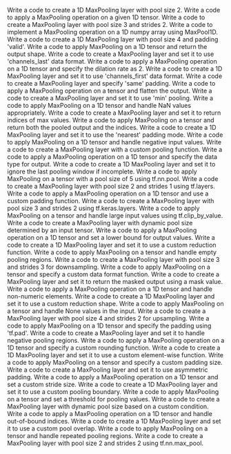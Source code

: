 Write a code to create a 1D MaxPooling layer with pool size 2.
Write a code to apply a MaxPooling operation on a given 1D tensor.
Write a code to create a MaxPooling layer with pool size 3 and strides 2.
Write a code to implement a MaxPooling operation on a 1D numpy array using MaxPool1D.
Write a code to create a 1D MaxPooling layer with pool size 4 and padding 'valid'.
Write a code to apply MaxPooling on a 1D tensor and return the output shape.
Write a code to create a MaxPooling layer and set it to use 'channels_last' data format.
Write a code to apply a MaxPooling operation on a 1D tensor and specify the dilation rate as 2.
Write a code to create a 1D MaxPooling layer and set it to use 'channels_first' data format.
Write a code to create a MaxPooling layer and specify 'same' padding.
Write a code to apply a MaxPooling operation on a tensor and flatten the output.
Write a code to create a MaxPooling layer and set it to use 'min' pooling.
Write a code to apply MaxPooling on a 1D tensor and handle NaN values appropriately.
Write a code to create a MaxPooling layer and set it to return indices of max values.
Write a code to apply MaxPooling on a tensor and return both the pooled output and the indices.
Write a code to create a 1D MaxPooling layer and set it to use the 'nearest' padding mode.
Write a code to apply MaxPooling on a 1D tensor and handle negative input values.
Write a code to create a MaxPooling layer with a custom pooling function.
Write a code to apply a MaxPooling operation on a 1D tensor and specify the data type for output.
Write a code to create a 1D MaxPooling layer and set it to ignore the last pooling window if incomplete.
Write a code to apply MaxPooling on a tensor with a pool size of 5 using tf.nn.pool.
Write a code to create a MaxPooling layer with pool size 2 and strides 1 using tf.layers.
Write a code to apply a MaxPooling operation on a 1D tensor and use a custom padding function.
Write a code to create a MaxPooling layer with pool size 3 and strides 2 using tf.keras.layers.
Write a code to apply MaxPooling on a tensor and handle large input values using tf.clip_by_value.
Write a code to create a MaxPooling layer with dynamic pool size determined by an input tensor.
Write a code to apply a MaxPooling operation on a 1D tensor and set a lower bound for output values.
Write a code to create a 1D MaxPooling layer and set it to use a custom reduction function.
Write a code to apply MaxPooling on a tensor and handle empty pooling regions.
Write a code to create a MaxPooling layer with pool size 3 and strides 3 for downsampling.
Write a code to apply MaxPooling on a tensor and specify a custom data format function.
Write a code to create a MaxPooling layer and set it to return the masked output using a mask value.
Write a code to apply a MaxPooling operation on a 1D tensor and handle non-numeric elements.
Write a code to create a 1D MaxPooling layer and set it to use a custom reduction shape.
Write a code to apply MaxPooling on a tensor and handle None values in the input.
Write a code to create a MaxPooling layer with pool size 4 and strides 2 for upsampling.
Write a code to apply MaxPooling on a 1D tensor and specify the padding using 'tf.pad'.
Write a code to create a MaxPooling layer and set it to handle negative pooling regions.
Write a code to apply a MaxPooling operation on a 1D tensor and specify a custom rounding function.
Write a code to create a 1D MaxPooling layer and set it to use a custom element-wise function.
Write a code to apply MaxPooling on a tensor and specify a custom padding size.
Write a code to create a MaxPooling layer and set it to use asymmetric padding.
Write a code to apply a MaxPooling operation on a 1D tensor and set a custom stride size.
Write a code to create a 1D MaxPooling layer and set it to use a custom pooling boundary.
Write a code to apply MaxPooling on a tensor and set a threshold for pooling values.
Write a code to create a MaxPooling layer with dynamic pool size based on a custom condition.
Write a code to apply a MaxPooling operation on a 1D tensor and handle out-of-bound indices.
Write a code to create a 1D MaxPooling layer and set it to use a custom pool overlap.
Write a code to apply MaxPooling on a tensor and handle repeated pooling regions.
Write a code to create a MaxPooling layer with pool size 2 and strides 2 using tf.nn.max_pool.
